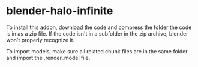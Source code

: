 # blender-halo-infinite

To install this addon, download the code and compress the folder the code is in as a zip file. If the code isn't in a subfolder in the zip archive, blender won't properly recognize it.

To import models, make sure all related chunk files are in the same folder and import the .render_model file. 

